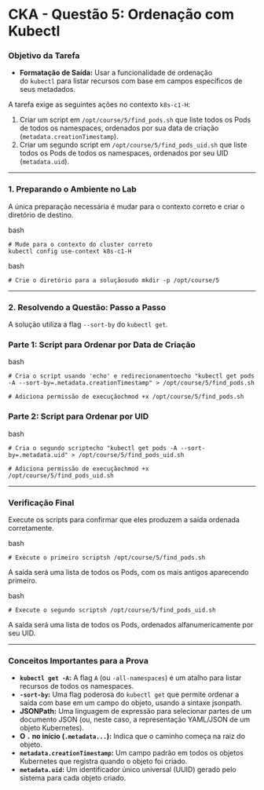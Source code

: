 # **CKA - Questão 5: Ordenação com Kubectl**

### **Objetivo da Tarefa**

- **Formatação de Saída:** Usar a funcionalidade de ordenação do `kubectl` para listar recursos com base em campos específicos de seus metadados.

A tarefa exige as seguintes ações no contexto `k8s-c1-H`:

1. Criar um script em `/opt/course/5/find_pods.sh` que liste todos os Pods de todos os namespaces, ordenados por sua data de criação (`metadata.creationTimestamp`).
2. Criar um segundo script em `/opt/course/5/find_pods_uid.sh` que liste todos os Pods de todos os namespaces, ordenados por seu UID (`metadata.uid`).

---

### **1. Preparando o Ambiente no Lab**

A única preparação necessária é mudar para o contexto correto e criar o diretório de destino.

bash

```
# Mude para o contexto do cluster correto
kubectl config use-context k8s-c1-H
```

bash

```
# Crie o diretório para a soluçãosudo mkdir -p /opt/course/5
```

---

### **2. Resolvendo a Questão: Passo a Passo**

A solução utiliza a flag `--sort-by` do `kubectl get`.

### **Parte 1: Script para Ordenar por Data de Criação**

bash

```
# Cria o script usando 'echo' e redirecionamentoecho "kubectl get pods -A --sort-by=.metadata.creationTimestamp" > /opt/course/5/find_pods.sh

# Adiciona permissão de execuçãochmod +x /opt/course/5/find_pods.sh
```

### **Parte 2: Script para Ordenar por UID**

bash

```
# Cria o segundo scriptecho "kubectl get pods -A --sort-by=.metadata.uid" > /opt/course/5/find_pods_uid.sh

# Adiciona permissão de execuçãochmod +x /opt/course/5/find_pods_uid.sh
```

---

### **Verificação Final**

Execute os scripts para confirmar que eles produzem a saída ordenada corretamente.

bash

```
# Execute o primeiro scriptsh /opt/course/5/find_pods.sh
```

A saída será uma lista de todos os Pods, com os mais antigos aparecendo primeiro.

bash

```
# Execute o segundo scriptsh /opt/course/5/find_pods_uid.sh
```

A saída será uma lista de todos os Pods, ordenados alfanumericamente por seu UID.

---

### **Conceitos Importantes para a Prova**

- **`kubectl get -A`:** A flag `A` (ou `-all-namespaces`) é um atalho para listar recursos de todos os namespaces.
- **`-sort-by`:** Uma flag poderosa do `kubectl get` que permite ordenar a saída com base em um campo do objeto, usando a sintaxe jsonpath.
- **JSONPath:** Uma linguagem de expressão para selecionar partes de um documento JSON (ou, neste caso, a representação YAML/JSON de um objeto Kubernetes).
- **O `.` no início (`.metadata...`):** Indica que o caminho começa na raiz do objeto.
- **`metadata.creationTimestamp`:** Um campo padrão em todos os objetos Kubernetes que registra quando o objeto foi criado.
- **`metadata.uid`:** Um identificador único universal (UUID) gerado pelo sistema para cada objeto criado.
